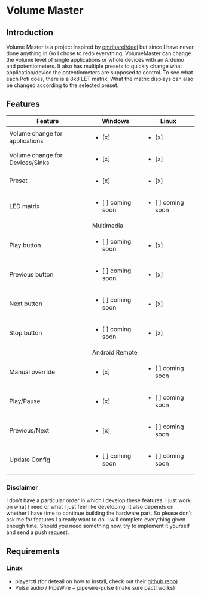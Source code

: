 # Volume Master
## Introduction 
Volume Master is a project inspired by [omriharel/deej](https://github.com/omriharel/deej) but since I have never done anything in Go I chose to redo everything.
VolumeMaster can change the volume level of single applications or whole devices with an Arduino and potentiometers. It also has multiple presets to quickly change what application/device the potentiometers are supposed to control. To see what each Poti does, there is a 8x8 LET matrix. What the matrix displays can also be changed according to the selected preset.

## Features
| Feature                         | Windows                            | Linux                              |
|---------------------------------|------------------------------------|------------------------------------| 
| Volume change for applications  | <ul><li>[x] </li></ul>             | <ul><li>[x] </li></ul>             |
| Volume change for Devices/Sinks | <ul><li>[x] </li></ul>             | <ul><li>[x] </li></ul>             |
| Preset                          | <ul><li>[x] </li></ul>             | <ul><li>[x] </li></ul>             |
| LED matrix                      | <ul><li>[ ] coming soon </li></ul> | <ul><li>[ ] coming soon </li></ul> |
|                                 | Multimedia                         |                                    | 
| Play button                     | <ul><li>[ ] coming soon </li></ul> | <ul><li>[x] </li></ul>             |
| Previous button                 | <ul><li>[ ] coming soon </li></ul> | <ul><li>[x] </li></ul>             |
| Next button                     | <ul><li>[ ] coming soon </li></ul> | <ul><li>[x] </li></ul>             |
| Stop button                     | <ul><li>[ ] coming soon </li></ul> | <ul><li>[x] </li></ul>             |
|                                 | Android Remote                     |                                    |
| Manual override                 | <ul><li>[x] </li></ul>             | <ul><li>[ ] coming soon </li></ul> |
| Play/Pause                      | <ul><li>[x] </li></ul>             | <ul><li>[ ] coming soon </li></ul> |
| Previous/Next                   | <ul><li>[x] </li></ul>             | <ul><li>[ ] coming soon </li></ul> |
| Update Config                   | <ul><li>[ ] coming soon </li></ul> | <ul><li>[ ] coming soon </li></ul> |

### Disclaimer
I don't have a particular order in which I develop these features. I just work on what I need or what I just feel like developing. It also depends on whether I have time to continue building the hardware part. So please don't ask me for features I already want to do. I will complete everything given enough time. Should you need something now, try to implement it yourself and send a push request.

## Requirements
### Linux
- playerctl    (for deteail on how to install, check out their [github repo](https://github.com/altdesktop/playerctl))
- Pulse audio / PipeWire + pipewire-pulse (make sure pactl works)


